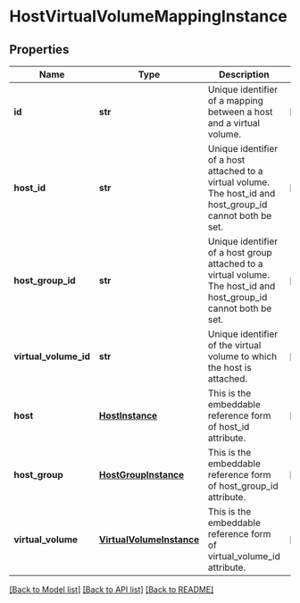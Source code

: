 # HostVirtualVolumeMappingInstance

## Properties
Name | Type | Description | Notes
------------ | ------------- | ------------- | -------------
**id** | **str** | Unique identifier of a mapping between a host and a virtual volume. | [optional] 
**host_id** | **str** | Unique identifier of a host attached to a virtual volume. The host_id and host_group_id cannot both be set. | [optional] 
**host_group_id** | **str** | Unique identifier of a host group attached to a virtual volume. The host_id and host_group_id cannot both be set. | [optional] 
**virtual_volume_id** | **str** | Unique identifier of the virtual volume to which the host is attached. | [optional] 
**host** | [**HostInstance**](HostInstance.md) | This is the embeddable reference form of host_id attribute. | [optional] 
**host_group** | [**HostGroupInstance**](HostGroupInstance.md) | This is the embeddable reference form of host_group_id attribute. | [optional] 
**virtual_volume** | [**VirtualVolumeInstance**](VirtualVolumeInstance.md) | This is the embeddable reference form of virtual_volume_id attribute. | [optional] 

[[Back to Model list]](../README.md#documentation-for-models) [[Back to API list]](../README.md#documentation-for-api-endpoints) [[Back to README]](../README.md)


